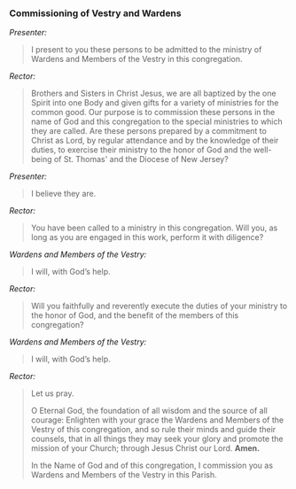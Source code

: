 ### Commissioning of Vestry and Wardens
_Presenter:_
> I present to you these persons to be admitted to the ministry of Wardens and Members of the Vestry in this congregation.

_Rector:_
> Brothers and Sisters in Christ Jesus, we are all baptized by the one Spirit into one Body and given gifts for a variety of ministries for the common good.  Our purpose is to commission these persons in the name of God and this congregation to the special ministries to which they are called. Are these persons prepared by a commitment to Christ as Lord, by regular attendance and by the knowledge of their duties, to exercise their ministry to the honor of God and the well-being of St. Thomas' and the Diocese of New Jersey?

_Presenter:_
> I believe they are.

_Rector:_
> You have been called to a ministry in this congregation. Will you, as long as you are engaged in this work, perform it with diligence?

_Wardens and Members of the Vestry:_
> I will, with God’s help.

_Rector:_
> Will you faithfully and reverently execute the duties of your ministry to the honor of God, and the benefit of the members of this congregation?

_Wardens and Members of the Vestry:_
> I will, with God’s help.

_Rector:_
> Let us pray.
>
> O Eternal God, the foundation of all wisdom and the source of all courage: Enlighten with your grace the Wardens and Members of the Vestry of this congregation, and so rule their minds and guide their counsels, that in all things they may seek your glory and promote the mission of your Church; through Jesus Christ our Lord. **Amen.**
>
> In the Name of God and of this congregation, I commission you as Wardens and Members of the Vestry in this Parish.
